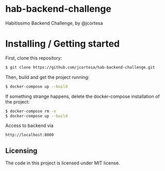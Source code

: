 hab-backend-challenge
=====================

Habitissimo Backend Challenge, by @jcortesa

# Installing / Getting started

First, clone this repository:

```bash
$ git clone https://github.com/jcortesa/hab-backend-challenge.git
```

Then, build and get the project running:

```bash
$ docker-compose up --build
```

If something strange happens, delete the docker-compose installation of the project:

```bash
$ docker-compose rm -v
$ docker-compose up --build
```

Access to backend via

```
http://localhost:8000
```

## Licensing

The code in this project is licensed under MIT license.